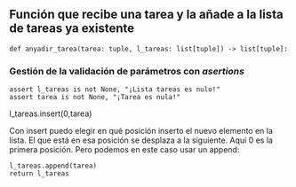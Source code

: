 ## Función que recibe una tarea y la añade a la lista de tareas ya existente

```
def anyadir_tarea(tarea: tuple, l_tareas: list[tuple]) -> list[tuple]:
```

### Gestión de la validación de parámetros con *asertions*

    assert l_tareas is not None, "¡Lista tareas es nulo!"
    assert tarea is not None, "¡Tarea es nula!"

l_tareas.insert(0,tarea)

Con insert puedo elegir en qué posición inserto el nuevo elemento en la lista. El que está en esa posición se desplaza a la siguiente. Aquí 0 es la primera posición. Pero podemos en este caso usar un append:

    l_tareas.append(tarea)
    return l_tareas
